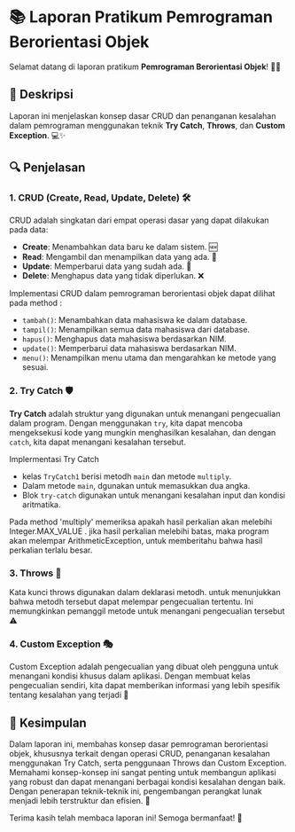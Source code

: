 # 📚 Laporan Pratikum Pemrograman Berorientasi Objek

Selamat datang di laporan pratikum **Pemrograman Berorientasi Objek**! 🎉😄

## 📖 Deskripsi

Laporan ini menjelaskan konsep dasar CRUD dan penanganan kesalahan dalam pemrograman menggunakan teknik **Try Catch**, **Throws**, dan **Custom Exception**. 💻✨

## 🔍 Penjelasan

### 1. CRUD (Create, Read, Update, Delete) 🛠️

CRUD adalah singkatan dari empat operasi dasar yang dapat dilakukan pada data:

- **Create**: Menambahkan data baru ke dalam sistem. 🆕
- **Read**: Mengambil dan menampilkan data yang ada. 👀
- **Update**: Memperbarui data yang sudah ada. 🔄
- **Delete**: Menghapus data yang tidak diperlukan. ❌

 Implementasi CRUD dalam pemrograman berorientasi objek dapat dilihat pada method :
  - `tambah()`: Menambahkan data mahasiswa ke dalam database.
  - `tampil()`: Menampilkan semua data mahasiswa dari database.
  - `hapus()`: Menghapus data mahasiswa berdasarkan NIM.
  - `update()`: Memperbarui data mahasiswa berdasarkan NIM.
  - `menu()`: Menampilkan menu utama dan mengarahkan ke metode yang sesuai.

### 2. Try Catch 🛡️

**Try Catch** adalah struktur yang digunakan untuk menangani pengecualian dalam program. Dengan menggunakan `try`, kita dapat mencoba mengeksekusi kode yang mungkin menghasilkan kesalahan, dan dengan `catch`, kita dapat menangani kesalahan tersebut.

Implermentasi Try Catch 
- kelas `TryCatch1` berisi metodh `main` dan metode `multiply`.
- Dalam metode `main`, dgunakan untuk memasukkan dua angka.
- Blok `try-catch` digunakan untuk menangani kesalahan input dan kondisi aritmatika.

Pada method 'multiply' memeriksa apakah hasil perkalian akan melebihi Integer.MAX_VALUE . jika hasil perkalian melebihi batas, maka program akan melempar ArithmeticException, untuk memberitahu bahwa hasil perkalian terlalu besar.

### 3. Throws 🚀
Kata kunci throws digunakan dalam deklarasi metodh. untuk menunjukkan bahwa metodh tersebut dapat melempar pengecualian tertentu. Ini memungkinkan pemanggil metode untuk menangani pengecualian tersebut ⚠️

 ### 4. Custom Exception 🎭
Custom Exception adalah pengecualian yang dibuat oleh pengguna untuk menangani kondisi khusus dalam aplikasi. Dengan membuat kelas pengecualian sendiri, kita dapat memberikan informasi yang lebih spesifik tentang kesalahan yang terjadi 🧩

## 📝 Kesimpulan
Dalam laporan ini, membahas konsep dasar pemrograman berorientasi objek, khususnya terkait dengan operasi CRUD, penanganan kesalahan menggunakan Try Catch, serta penggunaan Throws dan Custom Exception. Memahami konsep-konsep ini sangat penting untuk membangun aplikasi yang robust dan dapat menangani berbagai kondisi kesalahan dengan baik. Dengan penerapan teknik-teknik ini, pengembangan perangkat lunak menjadi lebih terstruktur dan efisien. 🌟

Terima kasih telah membaca laporan ini! Semoga bermanfaat! 🎉
